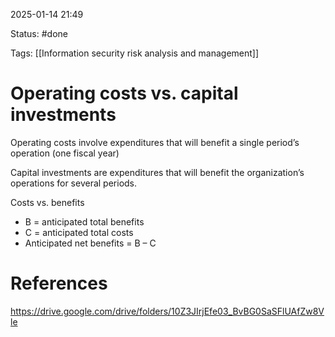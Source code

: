 2025-01-14 21:49

Status: #done 

Tags: [[Information security risk analysis and management]] 

# Operating costs vs. capital investments

Operating costs involve expenditures that will benefit a single period’s operation (one fiscal year)

Capital investments are expenditures that will benefit the organization’s operations for several periods.

Costs vs. benefits
- B = anticipated total benefits
- C = anticipated total costs
- Anticipated net benefits = B – C

# References

https://drive.google.com/drive/folders/10Z3JIrjEfe03_BvBG0SaSFlUAfZw8Vle
